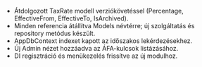 - Átdolgozott TaxRate modell verziókövetéssel (Percentage, EffectiveFrom, EffectiveTo, IsArchived).
- Minden referencia átállítva Models névtérre; új szolgáltatás és repository metódus készült.
- AppDbContext indexet kapott az időszakos lekérdezésekhez.
- Új Admin nézet hozzáadva az ÁFA-kulcsok listázásához.
- DI regisztráció és menükezelés frissítve az új modulhoz.

